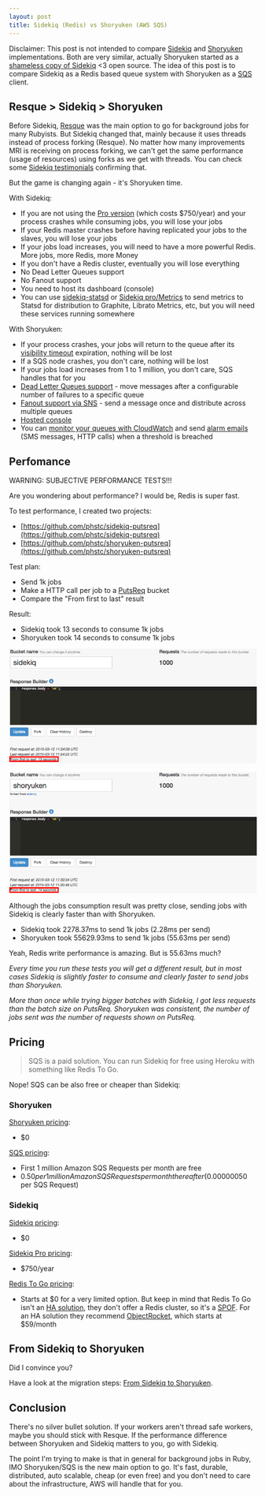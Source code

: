 ```yaml
---
layout: post
title: Sidekiq (Redis) vs Shoryuken (AWS SQS)
---
```


Disclaimer: This post is not intended to compare [Sidekiq](http://sidekiq.org/) and [Shoryuken](https://github.com/phstc/shoryuken) implementations. Both are very similar, actually Shoryuken started as a [shameless copy of Sidekiq](https://github.com/phstc/shoryuken#credits) <3 open source. The idea of this post is to compare Sidekiq as a Redis based queue system with Shoryuken as a [SQS](https://aws.amazon.com/sqs/) client.


## Resque > Sidekiq > Shoryuken

Before Sidekiq, [Resque](https://github.com/resque/resque) was the main option to go for background jobs for many Rubyists. But Sidekiq changed that, mainly because it uses threads instead of process forking (Resque). No matter how many improvements MRI is receiving on process forking, we can't get the same performance (usage of resources) using forks as we get with threads. You can check some [Sidekiq testimonials](https://github.com/mperham/sidekiq/wiki/Testimonials) confirming that.

But the game is changing again - it's Shoryuken time.

With Sidekiq:

* If you are not using the [Pro version](http://sidekiq.org/pro/) (which costs $750/year) and your process crashes while consuming jobs, you will lose your jobs
* If your Redis master crashes before having replicated your jobs to the slaves, you will lose your jobs
* If your jobs load increases, you will need to have a more powerful Redis. More jobs, more Redis, more Money
* If you don't have a Redis cluster, eventually you will lose everything
* No Dead Letter Queues support
* No Fanout support
* You need to host its dashboard (console)
* You can use [sidekiq-statsd](https://github.com/phstc/sidekiq-statsd) or [Sidekiq pro/Metrics](https://github.com/mperham/sidekiq/wiki/Metrics) to send metrics to Statsd for distribution to Graphite, Librato Metrics, etc, but you will need these services running somewhere

With Shoryuken:

* If your process crashes, your jobs will return to the queue after its [visibility timeout](http://docs.aws.amazon.com/AWSSimpleQueueService/latest/SQSDeveloperGuide/AboutVT.html) expiration, nothing will be lost
* If a SQS node crashes, you don't care, nothing will be lost
* If your jobs load increases from 1 to 1 million, you don't care, SQS handles that for you
* [Dead Letter Queues support](/blog/2014/11/29/sqs-to-the-rescue/#dead-letter-queues) - move messages after a configurable number of failures to a specific queue
* [Fanout support via SNS](/blog/2014/11/29/sqs-to-the-rescue/#sns-to-sqs) - send a message once and distribute across multiple queues
* [Hosted console](https://console.aws.amazon.com/sqs/home?region=us-east-1)
* You can [monitor your queues with CloudWatch](http://docs.aws.amazon.com/AWSSimpleQueueService/latest/SQSDeveloperGuide/MonitorSQSwithCloudWatch.html#SQS_metricscollected) and send [alarm emails](http://docs.aws.amazon.com/AmazonCloudWatch/latest/DeveloperGuide/AlarmThatSendsEmail.html) (SMS messages, HTTP calls) when a threshold is breached

## Perfomance

WARNING: SUBJECTIVE PERFORMANCE TESTS!!!

Are you wondering about performance? I would be, Redis is super fast.

To test performance, I created two projects:

* [https://github.com/phstc/sidekiq-putsreq](https://github.com/phstc/sidekiq-putsreq)
* [https://github.com/phstc/shoryuken-putsreq](https://github.com/phstc/shoryuken-putsreq)

Test plan:

* Send 1k jobs
* Make a HTTP call per job to a [PutsReq](http://putsreq.com/) bucket
* Compare the "From first to last" result

Result:

* Sidekiq took 13 seconds to consume 1k jobs
* Shoryuken took 14 seconds to consume 1k jobs

![](/assets/images/posts/sidekiq-putsreq.png)

![](/assets/images/posts/shoryuken-putsreq.png)

Although the jobs consumption result was pretty close, sending jobs with Sidekiq is clearly faster than with Shoryuken.

* Sidekiq took 2278.37ms to send 1k jobs (2.28ms per send)
* Shoryuken took 55629.93ms to send 1k jobs (55.63ms per send)

Yeah, Redis write performance is amazing. But is 55.63ms much?

*Every time you run these tests you will get a different result, but in most cases Sidekiq is slightly faster to consume and clearly faster to send jobs than Shoryuken.*

*More than once while trying bigger batches with Sidekiq, I got less requests than the batch size on PutsReq. Shoryuken was consistent, the number of jobs sent was the number of requests shown on PutsReq.*

## Pricing

> SQS is a paid solution. You can run Sidekiq for free using Heroku with something like Redis To Go.

Nope! SQS can be also free or cheaper than Sidekiq:

### Shoryuken

[Shoryuken pricing](http://github.com/phstc/shoryuken):

* $0


[SQS pricing](https://aws.amazon.com/sqs/pricing/):

* First 1 million Amazon SQS Requests per month are free
* $0.50 per 1 million Amazon SQS Requests  per month thereafter ($0.00000050 per SQS Request)

### Sidekiq

[Sidekiq pricing](http://sidekiq.org):

* $0

[Sidekiq Pro pricing](http://sidekiq.org/pro):

* $750/year

[Redis To Go pricing](https://addons.heroku.com/redistogo):

* Starts at $0 for a very limited option. But keep in mind that Redis To Go isn't an [HA solution](https://en.wikipedia.org/wiki/High_availability), they don't offer a Redis cluster, so it's a [SPOF](https://en.wikipedia.org/wiki/Single_point_of_failure). For an HA solution they recommend [ObjectRocket](https://objectrocket.com/pricing), which starts at $59/month

## From Sidekiq to Shoryuken

Did I convince you?

Have a look at the migration steps: [From Sidekiq to Shoryuken](https://github.com/phstc/shoryuken/wiki/From-Sidekiq-to-Shoryuken).

## Conclusion

There's no silver bullet solution. If your workers aren't thread safe workers, maybe you should stick with Resque. If the performance difference between Shoryuken and Sidekiq matters to you, go with Sidekiq.

The point I'm trying to make is that in general for background jobs in Ruby, IMO Shoryuken/SQS is the new main option to go. It's fast, durable, distributed, auto scalable, cheap (or even free) and you don't need to care about the infrastructure, AWS will handle that for you.